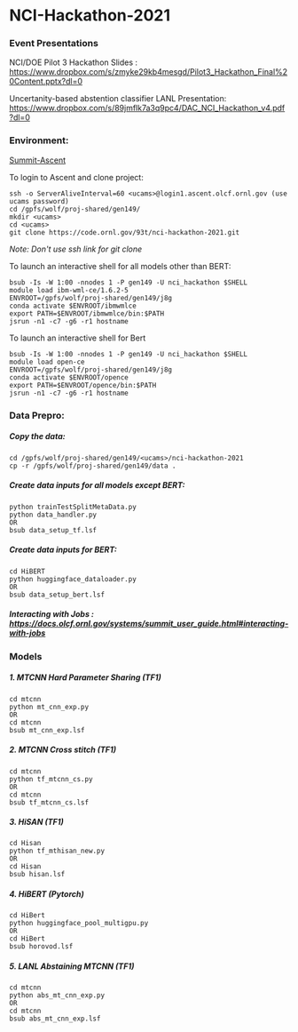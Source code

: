 # NCI-Hackathon-2021

### Event Presentations
NCI/DOE Pilot 3 Hackathon Slides : https://www.dropbox.com/s/zmyke29kb4mesgd/Pilot3_Hackathon_Final%20Content.pptx?dl=0 

Uncertanity-based abstention classifier LANL Presentation: https://www.dropbox.com/s/89jmflk7a3q9pc4/DAC_NCI_Hackathon_v4.pdf?dl=0 

### Environment:
 [Summit-Ascent](https://docs.olcf.ornl.gov/systems/summit_user_guide.html#training-system-ascent)

To login to Ascent and clone project:
```
ssh -o ServerAliveInterval=60 <ucams>@login1.ascent.olcf.ornl.gov (use ucams password)
cd /gpfs/wolf/proj-shared/gen149/
mkdir <ucams>
cd <ucams>
git clone https://code.ornl.gov/93t/nci-hackathon-2021.git
```
_Note: Don't use ssh link for git clone_

To launch an interactive shell for all models other than BERT:
```
bsub -Is -W 1:00 -nnodes 1 -P gen149 -U nci_hackathon $SHELL
module load ibm-wml-ce/1.6.2-5
ENVROOT=/gpfs/wolf/proj-shared/gen149/j8g
conda activate $ENVROOT/ibmwmlce
export PATH=$ENVROOT/ibmwmlce/bin:$PATH
jsrun -n1 -c7 -g6 -r1 hostname
```
To launch an interactive shell for Bert
```
bsub -Is -W 1:00 -nnodes 1 -P gen149 -U nci_hackathon $SHELL
module load open-ce
ENVROOT=/gpfs/wolf/proj-shared/gen149/j8g
conda activate $ENVROOT/opence
export PATH=$ENVROOT/opence/bin:$PATH
jsrun -n1 -c7 -g6 -r1 hostname
```

### Data Prepro:
##### Copy the data:
```
cd /gpfs/wolf/proj-shared/gen149/<ucams>/nci-hackathon-2021
cp -r /gpfs/wolf/proj-shared/gen149/data .
```
##### Create data inputs for all models except BERT:
    python trainTestSplitMetaData.py
    python data_handler.py
    OR
    bsub data_setup_tf.lsf

##### Create data inputs for BERT:
    cd HiBERT
    python huggingface_dataloader.py
    OR
    bsub data_setup_bert.lsf
##### Interacting with Jobs : https://docs.olcf.ornl.gov/systems/summit_user_guide.html#interacting-with-jobs

### Models
##### 1. MTCNN Hard Parameter Sharing (TF1)
    cd mtcnn
    python mt_cnn_exp.py
    OR
    cd mtcnn
    bsub mt_cnn_exp.lsf
##### 2. MTCNN Cross stitch (TF1)
    cd mtcnn
    python tf_mtcnn_cs.py
    OR
    cd mtcnn
    bsub tf_mtcnn_cs.lsf
##### 3. HiSAN (TF1)
    cd Hisan
    python tf_mthisan_new.py
    OR
    cd Hisan
    bsub hisan.lsf
##### 4. HiBERT (Pytorch)
    cd HiBert
    python huggingface_pool_multigpu.py
    OR
    cd HiBert
    bsub horovod.lsf
##### 5. LANL Abstaining MTCNN (TF1)
    cd mtcnn
    python abs_mt_cnn_exp.py
    OR
    cd mtcnn
    bsub abs_mt_cnn_exp.lsf
